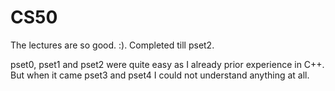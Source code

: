# CS50

The lectures are so good. :). Completed till pset2.

pset0, pset1 and pset2 were quite easy as I already prior experience in C++. But when it came pset3 and pset4 I could not understand anything at all.
